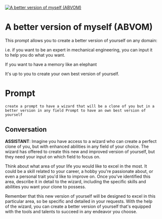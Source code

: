 
[![ A better version of myself (ABVOM)](https://flow-prompt-covers.s3.us-west-1.amazonaws.com/icon/vintage/vint_5.png)]()
#  A better version of myself (ABVOM) 
This prompt allows you to create a better version of yourself on any domain: 

i.e. if you want to be an expert in mechanical engineering, you can input it to help you do what you want.

If you want to have a memory like an elephant



It's up to you to create your own best version of yourself.

# Prompt

```
create a prompt to have a wizard that will be a clone of you but in a better version in any field Prompt to have an own best version of yourself 
```

## Conversation

**ASSISTANT**: Imagine you have access to a wizard who can create a perfect clone of you, but with enhanced abilities in any field of your choice. The wizard has offered to create this new and improved version of yourself, but they need your input on which field to focus on.



Think about what area of your life you would like to excel in the most. It could be a skill related to your career, a hobby you're passionate about, or even a personal trait you'd like to improve on. Once you've identified this area, describe it in detail to the wizard, including the specific skills and abilities you want your clone to possess.



Remember that this new version of yourself will be designed to excel in this particular area, so be specific and detailed in your requests. With the help of the wizard, you can create a better version of yourself that's equipped with the tools and talents to succeed in any endeavor you choose.


